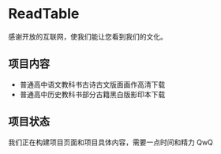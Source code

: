 # ReadTable
感谢开放的互联网，使我们能让您看到我们的文化。

## 项目内容
- 普通高中语文教科书古诗古文版面画作高清下载
- 普通高中历史教科书部分古籍黑白版影印本下载

## 项目状态
我们正在构建项目页面和项目具体内容，需要一点时间和精力 QwQ